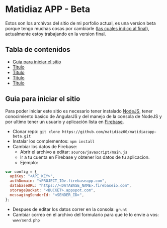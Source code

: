 # Matidiaz APP - Beta

Estos son los archivos del sitio de mi porfolio actual, es una version beta porque tengo muchas cosas por cambiarle ([las cuales indico al final](#ID)), actualmente estoy trabajando en la version final.

## Tabla de contenidos

- [Guia para iniciar el sitio](#guia-para-iniciar-el-sitio)
- [Titulo](#ID)
- [Titulo](#ID)
- [Titulo](#ID)
- [Titulo](#ID)

## Guia para iniciar el sitio

Para poder iniciar este sitio es necesario tener instalado [NodeJS](https://nodejs.org/es/), tener conocimiento basico de AngularJS y del manejo de la consola de NodeJS y por ultimo tener un usuario y aplicación lista en [Firebase](https://firebase.google.com/).

* Clonar repo: `git clone https://github.com/matidiaz00/matidiazapp-beta.git`
* Instalar los complementos: `npm install`
* Cambiar los datos de Firebase:
  * Abrir el archivo a editar: `source/javascript/main.js`
  * Ir a tu cuenta en Firebase y obtener los datos de tu aplicacion.
  * Ejemplo:
```javascript
var config = {
  apiKey: "<API_KEY>",
  authDomain: "<PROJECT_ID>.firebaseapp.com",
  databaseURL: "https://<DATABASE_NAME>.firebaseio.com",
  storageBucket: "<BUCKET>.appspot.com",
  messagingSenderId: "<SENDER_ID>",
};
```
  * Despues de editar los datos correr en la consola: `grunt`
* Cambiar correo en el archivo del formulario para que te lo envie a vos: `www/send.php`
